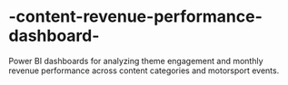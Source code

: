 # -content-revenue-performance-dashboard-
Power BI dashboards for analyzing theme engagement and monthly revenue performance across content categories and motorsport events.
